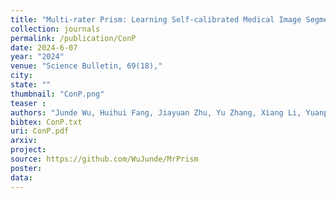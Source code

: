 ```yaml
---
title: "Multi-rater Prism: Learning Self-calibrated Medical Image Segmentation from Multiple Raters"
collection: journals
permalink: /publication/ConP
date: 2024-6-07
year: "2024"
venue: "Science Bulletin, 69(18),"
city: 
state: ""
thumbnail: "ConP.png"
teaser : 
authors: "Junde Wu, Huihui Fang, Jiayuan Zhu, Yu Zhang, Xiang Li, Yuanpei Liu, Huiying Liu, Yueming Jin, Weimin Huang, Qi Liu, Cen Chen, Yanfei Liu, Lixin Duan, Yanwu Xu, Li Xiao, Weihua Yang, Yue Liu"
bibtex: ConP.txt
uri: ConP.pdf
arxiv: 
project: 
source: https://github.com/WuJunde/MrPrism
poster: 
data:
---
```

